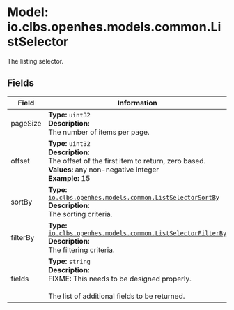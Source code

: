 # Model: io.clbs.openhes.models.common.ListSelector

The listing selector.

## Fields

| Field | Information |
| --- | --- |
| pageSize | <b>Type:</b> `uint32`<br><b>Description:</b><br>The number of items per page. |
| offset | <b>Type:</b> `uint32`<br><b>Description:</b><br>The offset of the first item to return, zero based.<br> <b>Values:</b> any non-negative integer<br> <b>Example:</b> 15 |
| sortBy | <b>Type:</b> [`io.clbs.openhes.models.common.ListSelectorSortBy`](model-io-clbs-openhes-models-common-listselectorsortby.md)<br><b>Description:</b><br>The sorting criteria. |
| filterBy | <b>Type:</b> [`io.clbs.openhes.models.common.ListSelectorFilterBy`](model-io-clbs-openhes-models-common-listselectorfilterby.md)<br><b>Description:</b><br>The filtering criteria. |
| fields | <b>Type:</b> `string`<br><b>Description:</b><br>FIXME: This needs to be designed properly.<br><br>The list of additional fields to be returned. |

